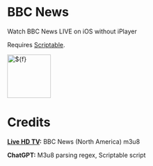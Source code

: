 # BBC News

Watch BBC News LIVE on iOS without iPlayer 

Requires [Scriptable](https://apps.apple.com/app/id1405459188).

<img width="100" alt="${f}" src="https://github.com/user-attachments/assets/c6519d98-bda0-4075-9368-b1769f5d83f9" />

# Credits

**[Live HD TV](https://www.livehdtv.com/):** BBC News (North America) m3u8 

**ChatGPT:** M3u8 parsing regex, Scriptable script
